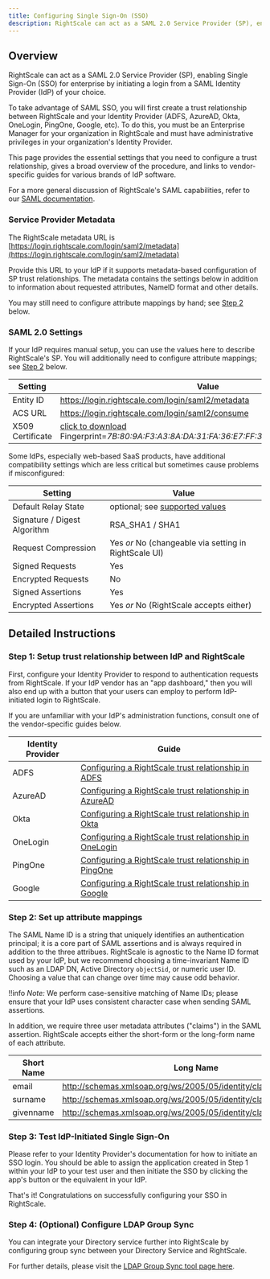 ```yaml
---
title: Configuring Single Sign-On (SSO)
description: RightScale can act as a SAML 2.0 Service Provider (SP), enabling Single Sign-On (SSO) for enterprise by initiating a login from a SAML Identity Provider (IdP) of your choice.
---
```


## Overview

RightScale can act as a SAML 2.0 Service Provider (SP), enabling Single Sign-On (SSO) for enterprise by initiating a login from a SAML Identity Provider (IdP) of your choice.

To take advantage of SAML SSO, you will first create a trust relationship between RightScale and your Identity Provider (ADFS, AzureAD, Okta, OneLogin, PingOne, Google, etc). To do this, you must be an Enterprise Manager for your organization in RightScale and must have administrative privileges in your organization's Identity Provider.

This page provides the essential settings that you need to configure a trust relationship, gives a broad overview of the procedure, and links to vendor-specific guides for various brands of IdP software.

For a more general discussion of RightScale's SAML capabilities, refer to our [SAML documentation](../../saml.html).

### Service Provider Metadata

The RightScale metadata URL is [https://login.rightscale.com/login/saml2/metadata](https://login.rightscale.com/login/saml2/metadata)

Provide this URL to your IdP if it supports metadata-based configuration of SP trust relationships. The metadata contains the settings below in addition to information about requested attributes, NameID format and other details.

You may still need to configure attribute mappings by hand; see [Step 2](#detailed-instructions-step-2--set-up-attribute-mappings) below.

### SAML 2.0 Settings

If your IdP requires manual setup, you can use the values here to describe RightScale's SP. You will additionally need to configure attribute mappings; see [Step 2](#detailed-instructions-step-2--set-up-attribute-mappings) below.

| Setting          | Value                                                             |
| ---------------- | ----------------------------------------------------------------- |
| Entity ID        | https://login.rightscale.com/login/saml2/metadata                 |
| ACS URL          | https://login.rightscale.com/login/saml2/consume                  |
| X509 Certificate | [click to download](/platform/saml/login.rightscale.com-2022.pem)  Fingerprint=*7B:80:9A:F3:A3:8A:DA:31:FA:36:E7:FF:30:A5:5F:B9:25:0D:39:29* |

Some IdPs, especially web-based SaaS products, have additional compatibility settings which are less critical but sometimes cause problems if misconfigured:

| Setting                       | Value                                                                              |
| ------------------            | ---------------------------------------------------------------------------------- |
| Default Relay State           | optional; see [supported values](/platform/saml/rightscale_saml_relay_states.html) |
| Signature / Digest Algorithm  | RSA_SHA1 / SHA1                                                                    |
| Request Compression           | Yes _or_ No (changeable via setting in RightScale UI)                              |
| Signed Requests               | Yes                                                                                |
| Encrypted Requests            | No                                                                                 |
| Signed Assertions             | Yes                                                                                |
| Encrypted Assertions          | Yes _or_ No (RightScale accepts either)                                            |


## Detailed Instructions

### Step 1: Setup trust relationship between IdP and RightScale

First, configure your Identity Provider to respond to authentication requests from RightScale. If your IdP vendor has an "app dashboard," then you will also end up with a button that your users can employ to perform IdP-initiated login to RightScale.

If you are unfamiliar with your IdP's administration functions, consult one of the vendor-specific guides below.

| Identity Provider | Guide                                                                                                                              |
| ----------------- | ---------------------------------------------------------------------------------------------------------------------------------- |
| ADFS              | [Configuring a RightScale trust relationship in ADFS](configuring_adfs_idp.html#creating-a-trust-relationship-in-adfs)             |
| AzureAD     | [Configuring a RightScale trust relationship in AzureAD](configuring_azuread_idp_arm.html#creating-a-trust-relationship-in-azuread)    |
| Okta              | [Configuring a RightScale trust relationship in Okta](configuring_okta_idp.html#creating-a-trust-relationship-in-okta)             |
| OneLogin          | [Configuring a RightScale trust relationship in OneLogin](configuring_onelogin_idp.html#creating-a-trust-relationship-in-onelogin) |
| PingOne           | [Configuring a RightScale trust relationship in PingOne](configuring_pingone_idp.html#creating-a-trust-relationship-in-pingone)    |
| Google            | [Configuring a RightScale trust relationship in Google](configuring_google_idp.html#creating-a-trust-relationship-in-google)    |

### Step 2: Set up attribute mappings

The SAML Name ID is a string that uniquely identifies an authentication principal; it is a core part of SAML assertions and is always required in addition to the three attribues. RightScale is agnostic to the Name ID format used by your IdP, but we recommend choosing a time-invariant Name ID such as an LDAP DN, Active Directory `objectSid`, or numeric user ID. Choosing a value that can change over time may cause odd behavior.

!!info *Note:* We perform case-sensitive matching of Name IDs; please ensure that your IdP uses consistent character case when sending SAML assertions.

In addition, we require three user metadata attributes ("claims") in the SAML assertion.  RightScale accepts either the short-form or the long-form name of each attribute.

| Short Name     | Long Name                                                          |
| -------------- | ---------                                                          |
| email          | http://schemas.xmlsoap.org/ws/2005/05/identity/claims/emailaddress |
| surname        | http://schemas.xmlsoap.org/ws/2005/05/identity/claims/surname      |
| givenname      | http://schemas.xmlsoap.org/ws/2005/05/identity/claims/givenname    |


### Step 3: Test IdP-Initiated Single Sign-On

Please refer to your Identity Provider's documentation for how to initiate an SSO login. You should be able to assign the application created in Step 1 within your IdP to your test user and then initiate the SSO by clicking the app's button or the equivalent in your IdP.

That's it! Congratulations on successfully configuring your SSO in RightScale.

### Step 4: (Optional) Configure LDAP Group Sync

You can integrate your Directory service further into RightScale by configuring group sync between your Directory Service and RightScale.

For further details, please visit the [LDAP Group Sync tool page here](/gov/reference/gov_ldap_group_sync.html).
